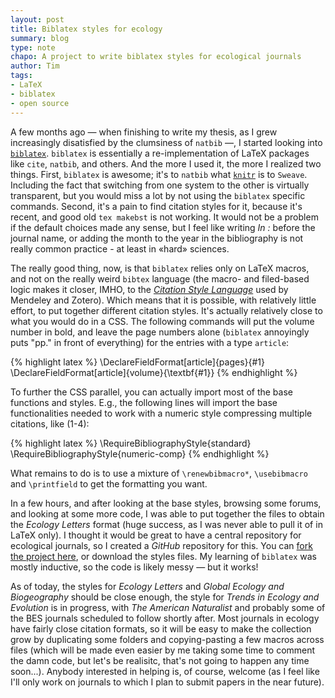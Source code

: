 ```yaml
---
layout: post
title: Biblatex styles for ecology
summary: blog
type: note
chapo: A project to write biblatex styles for ecological journals
author: Tim
tags:
- LaTeX
- biblatex
- open source
---
```


A few months ago — when finishing to write my thesis, as I grew increasingly disatisfied by the clumsiness of ```natbib``` —, I started looking into [```biblatex```](https://github.com/plk/biblatex). ```biblatex``` is essentially a re-implementation of LaTeX packages like ```cite```, ```natbib```, and others. And the more I used it, the more I realized two things. First, ```biblatex``` is awesome; it's to ```natbib``` what [```knitr```](http://yihui.name/knitr/) is to ```Sweave```. Including the fact that switching from one system to the other is virtually transparent, but you would miss a lot by not using the ```biblatex``` specific commands. Second, it's a pain to find citation styles for it, because it's recent, and good old ```tex makebst``` is not working. It would not be a problem if the default choices made any sense, but I feel like writing *In :* before the journal name, or adding the month to the year in the bibliography is not really common practice - at least in «hard» sciences. 

The really good thing, now, is that ```biblatex``` relies only on LaTeX macros, and not on the really weird ```bibtex``` language (the macro- and filed-based logic makes it closer, IMHO, to the [*Citation Style Language*](http://citationstyles.org/) used by Mendeley and Zotero). Which means that it is possible, with relatively little effort, to put together different citation styles. It's actually relatively close to what you would do in a CSS. The following commands will put the volume number in bold, and leave the page numbers alone (```biblatex``` annoyingly puts "pp." in front of everything) for the entries with a type ```article```:

{% highlight latex %}
\DeclareFieldFormat[article]{pages}{#1}
\DeclareFieldFormat[article]{volume}{\textbf{#1}}
{% endhighlight %}

To further the CSS parallel, you can actually import most of the base functions and styles. E.g., the following lines will import the base functionalities needed to work with a numeric style compressing multiple citations, like (1-4):

{% highlight latex %}
\RequireBibliographyStyle{standard}
\RequireBibliographyStyle{numeric-comp}
{% endhighlight %}

What remains to do is to use a mixture of ```\renewbibmacro*```, ```\usebibmacro``` and ```\printfield``` to get the formatting you want.

In a few hours, and after looking at the base styles, browsing some forums, and looking at some more code, I was able to put together the files to obtain the *Ecology Letters* format (huge success, as I was never able to pull it of in LaTeX only). I thought it would be great to have a central repository for ecological journals, so I created a *GitHub* repository for this. You can [fork the project here](https://github.com/tpoisot/ecobiblatex), or download the styles files. My learning of ```biblatex``` was mostly inductive, so the code is likely messy — but it works!

As of today, the styles for *Ecology Letters* and *Global Ecology and Biogeography* should be close enough, the style for *Trends in Ecology and Evolution* is in progress, with *The American Naturalist* and probably some of the BES journals scheduled to follow shortly after. Most journals in ecology have fairly close citation formats, so it will be easy to make the collection grow by duplicating some folders and copying-pasting a few macros across files (which will be made even easier by me taking some time to comment the damn code, but let's be realisitc, that's not going to happen any time soon...). Anybody interested in helping is, of course, welcome (as I feel like I'll only work on journals to which I plan to submit papers in the near future).